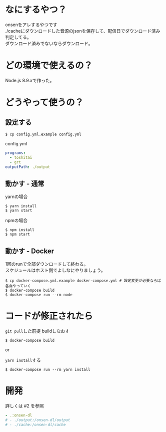 # なにするやつ？

onsenをアレするやつです  
./cacheにダウンロードした音源のjsonを保存して、配信日でダウンロード済み判定してる。  
ダウンロード済みでないならダウンロード。  

# どの環境で使えるの？

Node.js 8.9.xで作った。

# どうやって使うの？

## 設定する

```shell
$ cp config.yml.example config.yml
```
config.yml
```yaml
programs:
  - toshitai
  - grt
outputPath: ./output
```

## 動かす - 通常

yarnの場合
```shell
$ yarn install
$ yarn start
```
npmの場合
```shell
$ npm install
$ npm start
```

## 動かす - Docker

1回のrunで全部ダウンロードして終わる。  
スケジュールはホスト側でよしなにやりましょう。  
```shell
$ cp docker-compose.yml.example docker-compose.yml # 設定変更が必要ならば各自やっていく
$ docker-compose build
$ docker-compose run --rm node
```

# コードが修正されたら

``git pull``した前提
buildしなおす
```shell
$ docker-compose build
```
or

``yarn install``する
```shell
$ docker-compose run --rm yarn install
```

# 開発

詳しくは #2 を参照
```yaml
- .:onsen-dl
# - ./output:/onsen-dl/output
# - ./cache:/onsen-dl/cache
```